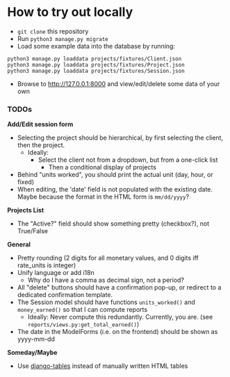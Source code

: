 # How to try out locally

- `git clone` this repository
- Run `python3 manage.py migrate`
- Load some example data into the database by running:
```
python3 manage.py loaddata projects/fixtures/Client.json 
python3 manage.py loaddata projects/fixtures/Project.json 
python3 manage.py loaddata projects/fixtures/Session.json 
```
- Browse to <http://127.0.0.1:8000> and view/edit/delete some data of your own

### TODOs

**Add/Edit session form**

- Selecting the project should be hierarchical, by first selecting the client, then the project.
  - Ideally:
	- Select the client not from a dropdown, but from a one-click list
      - Then a conditional display of projects
- Behind "units worked", you should print the actual unit (day, hour, or fixed)
- When editing, the 'date' field is not populated with the existing date. Maybe because the format in the HTML form is `mm/dd/yyyy`?

**Projects List**

- The "Active?" field should show something pretty (checkbox?), not True/False

**General**

- Pretty rounding (2 digits for all monetary values, and 0 digits iff rate_units is integer)
- Unify language or add i18n
  - Why do I have a comma as decimal sign, not a period?
- All "delete" buttons should have a confirmation pop-up, or redirect to a dedicated confirmation template.
- The Session model should have functions `units_worked()` and `money_earned()` so that I can compute reports
  - Ideally: Never compute this redundantly. Currently, you are. (see `reports/views.py:get_total_earned()`)
- The date in the ModelForms (i.e. on the frontend) should be shown as yyyy-mm-dd

**Someday/Maybe**

- Use [django-tables](https://django-tables2.readthedocs.io/en/latest/) instead of manually written HTML tables
